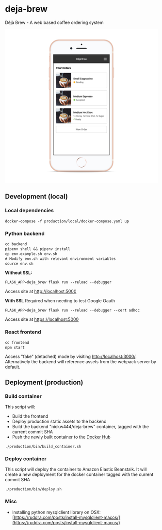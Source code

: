 # deja-brew
Déjà Brew - A web based coffee ordering system

![Screenshot: My Orders page](doc/img/my_orders.png)

## Development (local)

### Local dependencies

```
docker-compose -f production/local/docker-compose.yaml up
```

### Python backend

```
cd backend
pipenv shell && pipenv install
cp env.example.sh env.sh
# Modify env.sh with relevant environment variables
source env.sh
```

**Without SSL:**

```
FLASK_APP=deja_brew flask run --reload --debugger
```

Access site at [http://localhost:5000](http://localhost:5000)

**With SSL**
Required when needing to test Google Oauth

```
FLASK_APP=deja_brew flask run --reload --debugger --cert adhoc
``` 

Access site at [https://localhost:5000](https://localhost:5000)

### React frontend

```
cd frontend
npm start
```

Access "fake" (detached) mode by visiting [http://localhost:3000/](http://localhost:3000/). 
Alternatively the backend will reference assets from the webpack server by default. 

## Deployment (production)

### Build container
This script will:

* Build the frontend
* Deploy production static assets to the backend
* Build the backend "nickw444/deja-brew" container, tagged with the current commit SHA
* Push the newly built container to the [Docker Hub](https://hub.docker.com/r/nickw444/deja-brew)

```
./production/bin/build_container.sh
```

### Deploy container

This script will deploy the container to Amazon Elastic Beanstalk. It will create a new deployment 
for the docker container tagged with the current commit SHA 

```
./production/bin/deploy.sh
```

### Misc

* Installing python mysqlclient library on OSX: [https://ruddra.com/posts/install-mysqlclient-macos/](https://ruddra.com/posts/install-mysqlclient-macos/)
